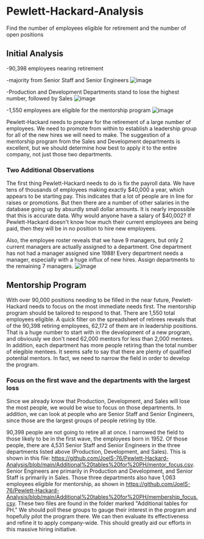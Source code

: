 # Pewlett-Hackard-Analysis
Find the number of employees eligible for retirement and the number of open positions

## Initial Analysis
-90,398 employees nearing retirement

-majority from Senior Staff and Senior Engineers
![image](https://user-images.githubusercontent.com/84299125/127862963-5d5e55ee-f9c0-48c5-bd05-1b9754bf85ec.png)


-Production and Development Departments stand to lose the highest number, followed by Sales
![image](https://user-images.githubusercontent.com/84299125/127863154-379d2ea2-438a-4cca-a613-149d0a58c2e3.png)


-1,550 employees are eligible for the mentorship program
![image](https://user-images.githubusercontent.com/84299125/127863398-b16fc936-4d3e-413a-900b-fefb2ee1d806.png)


Pewlett-Hackard needs to prepare for the retirement of a large number of employees. We need to promote from within to establish a leadership group for all of the new hires we will need to make. The suggestion of a mentorship program from the Sales and Development departments is excellent, but we should determine how best to apply it to the entire company, not just those two departments.

### Two Additional Observations
The first thing Pewlett-Hackard needs to do is fix the payroll data. We have tens of thousands of employees making exactly $40,000 a year, which appears to be starting pay. This indicates that a lot of people are in line for raises or promotions. But then there are a number of other salaries in the database going up by absurdly small dollar amounts. It is nearly impossible that this is accurate data. Why would anyone have a salary of $40,002? If Pewlett-Hackard doesn't know how much their current employees are being paid, then they will be in no position to hire new employees.

Also, the employee roster reveals that we have 9 managers, but only 2 current managers are actually assigned to a department. One department has not had a manager assigned sine 1988! Every department needs a manager, especially with a huge influx of new hires. Assign departments to the remaining 7 managers.
![image](https://user-images.githubusercontent.com/84299125/127864423-92f0eab7-7c0a-4709-ae91-32d8abeab0c8.png)


## Mentorship Program
With over 90,000 positions needing to be filled in the near future, Pewlett-Hackard needs to focus on the most immediate needs first. The mentorship program should be tailored to respond to that. There are 1,550 total employees eligible. A quick filter on the spreadsheet of retirees reveals that of the 90,398 retiring employees, 62,172 of them are in leadership positions. That is a huge number to start with in the development of a new program, and obviously we don't need 62,000 mentors for less than 2,000 mentees. In addition, each department has more people retiring than the total number of elegible mentees. It seems safe to say that there are plenty of qualified potential mentors. In fact, we need to narrow the field in order to develop the program.

### Focus on the first wave and the departments with the largest loss
Since we already know that Production, Development, and Sales will lose the most people, we would be wise to focus on those departments. In addition, we can look at people who are Senior Staff and Senior Engineers, since those are the largest groups of people retiring by title.

90,398 people are not going to retire all at once. I narrowed the field to those likely to be in the first wave, the employees born in 1952. Of those people, there are 4,531 Senior Staff and Senior Engineers in the three departments listed above (Production, Development, and Sales). This is shown in this file: https://github.com/JoelS-76/Pewlett-Hackard-Analysis/blob/main/Additional%20tables%20for%20PH/mentor_focus.csv. Senior Engineers are primarily in Production and Development, and Senior Staff is primarily in Sales. Those three departments also have 1,063 employees eligible for mentorship, as shown in https://github.com/JoelS-76/Pewlett-Hackard-Analysis/blob/main/Additional%20tables%20for%20PH/membership_focus.csv. These two files are found in the folder marked "Additional tables for PH." We should poll these groups to gauge their interest in the program and hopefully pilot the program there. We can then evaluate its effectiveness and refine it to apply company-wide. This should greatly aid our efforts in this massive hiring initiative.


